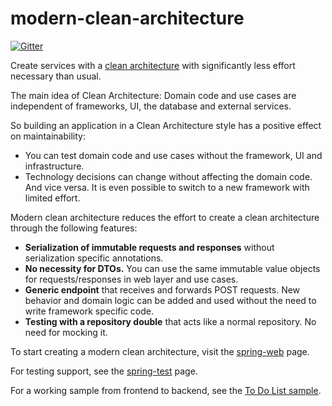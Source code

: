 # modern-clean-architecture
[![Gitter](https://badges.gitter.im/requirementsascode/community.svg)](https://gitter.im/requirementsascode/community?utm_source=badge&utm_medium=badge&utm_campaign=pr-badge)

Create services with a [clean architecture](https://blog.cleancoder.com/uncle-bob/2012/08/13/the-clean-architecture.html) with significantly less effort necessary than usual.

The main idea of Clean Architecture: Domain code and use cases are independent of frameworks, UI, the database and external services.

So building an application in a Clean Architecture style has a positive effect on maintainability:
* You can test domain code and use cases without the framework, UI and infrastructure.
* Technology decisions can change without affecting the domain code. And vice versa. It is even possible to switch to a new framework with limited effort.

Modern clean architecture reduces the effort to create a clean architecture through the following features:
* **Serialization of immutable requests and responses** without serialization specific annotations.
* **No necessity for DTOs.** You can use the same immutable value objects for requests/responses in web layer and use cases. 
* **Generic endpoint** that receives and forwards POST requests. New behavior and domain logic can be added and used without the need to write framework specific code.
* **Testing with a repository double** that acts like a normal repository. No need for mocking it.

To start creating a modern clean architecture, visit the [spring-web](https://github.com/bertilmuth/modern-clean-architecture/tree/main/spring-web) page.

For testing support, see the [spring-test](https://github.com/bertilmuth/modern-clean-architecture/tree/main/spring-test) page.

For a working sample from frontend to backend, see the [To Do List sample](https://github.com/bertilmuth/modern-clean-architecture/tree/main/samples/todolist).

